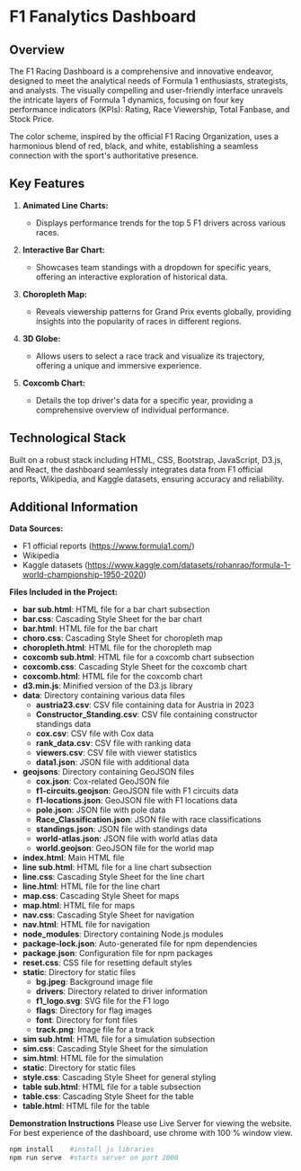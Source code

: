 # F1 Fanalytics Dashboard


## Overview

The F1 Racing Dashboard is a comprehensive and innovative endeavor, designed to meet the analytical needs of Formula 1 enthusiasts, strategists, and analysts. The visually compelling and user-friendly interface unravels the intricate layers of Formula 1 dynamics, focusing on four key performance indicators (KPIs): Rating, Race Viewership, Total Fanbase, and Stock Price.

The color scheme, inspired by the official F1 Racing Organization, uses a harmonious blend of red, black, and white, establishing a seamless connection with the sport's authoritative presence.

## Key Features

1. **Animated Line Charts:**
   - Displays performance trends for the top 5 F1 drivers across various races.

2. **Interactive Bar Chart:**
   - Showcases team standings with a dropdown for specific years, offering an interactive exploration of historical data.

3. **Choropleth Map:**
   - Reveals viewership patterns for Grand Prix events globally, providing insights into the popularity of races in different regions.

4. **3D Globe:**
   - Allows users to select a race track and visualize its trajectory, offering a unique and immersive experience.

5. **Coxcomb Chart:**
   - Details the top driver's data for a specific year, providing a comprehensive overview of individual performance.

## Technological Stack

Built on a robust stack including HTML, CSS, Bootstrap, JavaScript, D3.js, and React, the dashboard seamlessly integrates data from F1 official reports, Wikipedia, and Kaggle datasets, ensuring accuracy and reliability.

## Additional Information

**Data Sources:**
- F1 official reports (https://www.formula1.com/)
- Wikipedia
- Kaggle datasets (https://www.kaggle.com/datasets/rohanrao/formula-1-world-championship-1950-2020)

**Files Included in the Project:**
- **bar sub.html**: HTML file for a bar chart subsection
- **bar.css**: Cascading Style Sheet for the bar chart
- **bar.html**: HTML file for the bar chart
- **choro.css**: Cascading Style Sheet for choropleth map
- **choropleth.html**: HTML file for the choropleth map
- **coxcomb sub.html**: HTML file for a coxcomb chart subsection
- **coxcomb.css**: Cascading Style Sheet for the coxcomb chart
- **coxcomb.html**: HTML file for the coxcomb chart
- **d3.min.js**: Minified version of the D3.js library
- **data**: Directory containing various data files
  - **austria23.csv**: CSV file containing data for Austria in 2023
  - **Constructor_Standing.csv**: CSV file containing constructor standings data
  - **cox.csv**: CSV file with Cox data
  - **rank_data.csv**: CSV file with ranking data
  - **viewers.csv**: CSV file with viewer statistics
  - **data1.json**: JSON file with additional data
- **geojsons**: Directory containing GeoJSON files
  - **cox.json**: Cox-related GeoJSON file
  - **f1-circuits.geojson**: GeoJSON file with F1 circuits data
  - **f1-locations.json**: GeoJSON file with F1 locations data
  - **pole.json**: JSON file with pole data
  - **Race_Classification.json**: JSON file with race classifications
  - **standings.json**: JSON file with standings data
  - **world-atlas.json**: JSON file with world atlas data
  - **world.geojson**: GeoJSON file for the world map
- **index.html**: Main HTML file
- **line sub.html**: HTML file for a line chart subsection
- **line.css**: Cascading Style Sheet for the line chart
- **line.html**: HTML file for the line chart
- **map.css**: Cascading Style Sheet for maps
- **map.html**: HTML file for maps
- **nav.css**: Cascading Style Sheet for navigation
- **nav.html**: HTML file for navigation
- **node_modules**: Directory containing Node.js modules
- **package-lock.json**: Auto-generated file for npm dependencies
- **package.json**: Configuration file for npm packages
- **reset.css**: CSS file for resetting default styles
- **static**: Directory for static files
  - **bg.jpeg**: Background image file
  - **drivers**: Directory related to driver information
  - **f1_logo.svg**: SVG file for the F1 logo
  - **flags**: Directory for flag images
  - **font**: Directory for font files
  - **track.png**: Image file for a track
- **sim sub.html**: HTML file for a simulation subsection
- **sim.css**: Cascading Style Sheet for the simulation
- **sim.html**: HTML file for the simulation
- **static**: Directory for static files
- **style.css**: Cascading Style Sheet for general styling
- **table sub.html**: HTML file for a table subsection
- **table.css**: Cascading Style Sheet for the table
- **table.html**: HTML file for the table


**Demonstration Instructions**
Please use Live Server for viewing the website. For best experience of the dashboard, use chrome with 100 % window view.

```bash
npm install    #install js libraries
npm run serve  #starts server on port 2000
```

